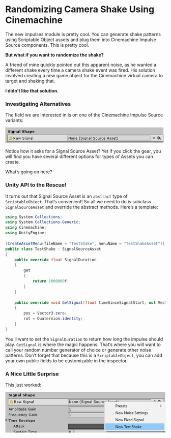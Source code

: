 Randomizing Camera Shake Using Cinemachine
==========================================

The new impulses module is pretty cool. You can generate shake patterns using
Scriptable Object assets and plug them into Cinemachine Impulse Source
components. This is pretty cool.

**But what if you want to randomize the shake?**

A friend of mine quickly pointed out this apparent noise, as he wanted a
different shake every time a camera shake event was fired. His solution involved
creating a new game object for the Cinemachine virtual camera to target and
shaking that.

**I didn’t like that solution.**

### Investigating Alternatives

The field we are interested in is on one of the Cinemachine Impulse Source
variants:

![](media/9852d86a902e5bfebd7ca0dd7b49339b.png)

Notice how it asks for a Signal Source Asset? Yet if you click the gear, you
will find you have several different options for types of Assets you can create.

What’s going on here?

### Unity API to the Rescue!

It turns out that Signal Source Asset is an `abstract` type of`
ScriptableObject`. That’s convenient! So all we need to do is subclass
`SignalSourceAsset` and override the abstract methods. Here’s a template:

```csharp
using System.Collections;
using System.Collections.Generic;
using Cinemachine;
using UnityEngine;

[CreateAssetMenu(fileName = "TestShake", menuName = "TestShakeAsset")]
public class TestShake : SignalSourceAsset
{
    public override float SignalDuration
    {
        get
        {
            return 1000000f;
        }
    }

    public override void GetSignal(float timeSinceSignalStart, out Vector3 pos, out Quaternion rot)
    {
        pos = Vector3.zero;
        rot = Quaternion.identity;
    }
}
```

You’ll want to set the `SignalDuration` to return how long the impulse should
play. `GetSignal` is where the magic happens. That’s where you will want to call
your random number generator of choice or generate other noise patterns. Don’t
forget that because this is a `ScriptableObject`, you can add your own public
fields to be customizable in the inspector.

### A Nice Little Surprise

This just worked:

![](media/5f76326823a597d3320600dde3fde80f.png)
